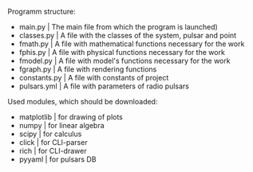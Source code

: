 Programm structure:
- main.py      | The main file from which the program is launched)
- classes.py   | A file with the classes of the system, pulsar and point
- fmath.py     | A file with mathematical functions necessary for the work
- fphis.py     | A file with physical functions necessary for the work
- fmodel.py    | A file with model's functions necessary for the work	
- fgraph.py    | A file with rendering functions
- constants.py | A file with constants of project
- pulsars.yml  | A file with parameters of radio pulsars

Used modules, which should be downloaded:
- matplotlib | for drawing of plots
- numpy      | for linear algebra
- scipy      | for calculus
- click      | for CLI-parser
- rich       | for CLI-drawer
- pyyaml     | for pulsars DB